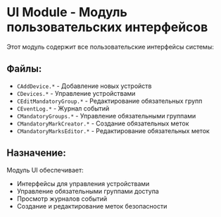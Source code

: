 # UI Module - Модуль пользовательских интерфейсов

Этот модуль содержит все пользовательские интерфейсы системы:

## Файлы:
- `CAddDevice.*` - Добавление новых устройств
- `CDevices.*` - Управление устройствами
- `CEditMandatoryGroup.*` - Редактирование обязательных групп
- `CEventLog.*` - Журнал событий
- `CMandatoryGroups.*` - Управление обязательными группами
- `CMandatoryMarkCreator.*` - Создание обязательных меток
- `CMandatoryMarksEditor.*` - Редактирование обязательных меток

## Назначение:
Модуль UI обеспечивает:
- Интерфейсы для управления устройствами
- Управление обязательными группами доступа
- Просмотр журналов событий
- Создание и редактирование меток безопасности
